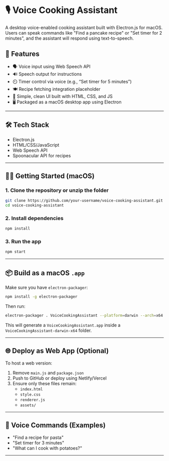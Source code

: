 
# 🎙️ Voice Cooking Assistant

A desktop voice-enabled cooking assistant built with Electron.js for macOS. Users can speak commands like "Find a pancake recipe" or "Set timer for 2 minutes", and the assistant will respond using text-to-speech.

## 🚀 Features

- 🗣️ Voice input using Web Speech API
- 🔊 Speech output for instructions
- ⏲️ Timer control via voice (e.g., “Set timer for 5 minutes”)
- 🍽️ Recipe fetching integration placeholder
- 🧠 Simple, clean UI built with HTML, CSS, and JS
- 🖥️ Packaged as a macOS desktop app using Electron

---

## 🛠️ Tech Stack

- Electron.js
- HTML/CSS/JavaScript
- Web Speech API
- Spoonacular API for recipes

---


## 🧑‍🍳 Getting Started (macOS)

### 1. Clone the repository or unzip the folder

```bash
git clone https://github.com/your-username/voice-cooking-assistant.git
cd voice-cooking-assistant
```

### 2. Install dependencies

```bash
npm install
```

### 3. Run the app

```bash
npm start
```

---

## 📦 Build as a macOS `.app`

Make sure you have `electron-packager`:

```bash
npm install -g electron-packager
```

Then run:

```bash
electron-packager . VoiceCookingAssistant --platform=darwin --arch=x64 --icon=assets/mic-icon.png --overwrite
```

This will generate a `VoiceCookingAssistant.app` inside a `VoiceCookingAssistant-darwin-x64` folder.

---

## 🌐 Deploy as Web App (Optional)

To host a web version:

1. Remove `main.js` and `package.json`
2. Push to GitHub or deploy using Netlify/Vercel
3. Ensure only these files remain:
   - `index.html`
   - `style.css`
   - `renderer.js`
   - `assets/`

---

## 📌 Voice Commands (Examples)

- "Find a recipe for pasta"
- "Set timer for 3 minutes"
- "What can I cook with potatoes?"

---




